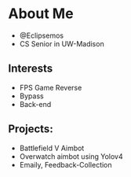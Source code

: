 # About Me
- @Eclipsemos
- CS Senior in UW-Madison
## Interests
-  FPS Game Reverse
-  Bypass
-  Back-end
## Projects:
- Battlefield V Aimbot
- Overwatch aimbot using Yolov4
- Emaily, Feedback-Collection 
<!---
Eclipsemos/Eclipsemos is a ✨ special ✨ repository because its `README.md` (this file) appears on your GitHub profile.
You can click the Preview link to take a look at your changes.
--->
